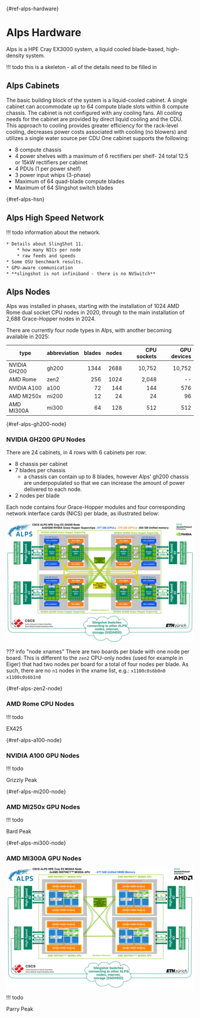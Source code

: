 [](){#ref-alps-hardware}
# Alps Hardware

Alps is a HPE Cray EX3000 system, a liquid cooled blade-based, high-density system.

!!! todo
    this is a skeleton - all of the details need to be filled in

## Alps Cabinets

The basic building block of the system is a liquid-cooled cabinet.
A single cabinet can accommodate up to 64 compute blade slots within 8 compute chassis. The cabinet is not configured with any
cooling fans.
All cooling needs for the cabinet are provided by direct liquid cooling and the CDU.
This approach to cooling provides greater efficiency for the rack-level cooling, decreases power costs associated with cooling (no blowers) and utilizes a single water source per CDU One cabinet supports the following:

* 8 compute chassis
* 4 power shelves with a maximum of 6 rectifiers per shelf- 24 total 12.5 or 15kW rectifiers per cabinet
* 4 PDUs (1 per power shelf)
* 3 power input whips (3-phase)
* Maximum of 64 quad-blade compute blades
* Maximum of 64 Slingshot switch blades

[](){#ref-alps-hsn}
## Alps High Speed Network

!!! todo
    information about the network.

    * Details about SlingShot 11.
        * how many NICs per node
        * raw feeds and speeds
    * Some OSU benchmark results.
    * GPU-aware communication
    * **slingshot is not infiniband - there is no NVSwitch**

## Alps Nodes

Alps was installed in phases, starting with the installation of 1024 AMD Rome dual socket CPU nodes in 2020, through to the main installation of 2,688 Grace-Hopper nodes in 2024.

There are currently four node types in Alps, with another becoming available in 2025:

| type           | abbreviation  | blades | nodes | CPU sockets | GPU devices |
| ----           | -------       | ------:| -----:| -----------:| -----------:|
| NVIDIA GH200   | gh200         | 1344   | 2688  | 10,752      | 10,752      |
| AMD Rome       | zen2          |  256   | 1024  |  2,048      | --          |
| NVIDIA A100    | a100          |   72   |  144  |    144      | 576         |
| AMD MI250x     | mi200         |   12   |   24  |     24      |  96         |
| AMD MI300A     | mi300         |   64   |  128  |    512      | 512         |

[](){#ref-alps-gh200-node}
### NVIDIA GH200 GPU Nodes

There are 24 cabinets, in 4 rows with 6 cabinets per row:

* 8 chassis per cabinet
* 7 blades per chassis
    * a chassis can contain up to 8 blades, however Alps' gh200 chassis are underpopulated so that we can increase the amount of power delivered to each node.
* 2 nodes per blade

Each node contains four Grace-Hopper modules and four corresponding network interface cards (NICS) per blade, as illustrated below:

![](../images/alps/gh200-schematic.svg)

??? info "node xnames"
    There are two boards per blade with one node per board.
    This is different to the `zen2` CPU-only nodes (used for example in Eiger) that had two nodes per board for a total of four nodes per blade.
    As such, there are no `n1` nodes in the xname list, e.g.:
    ```
    x1100c0s6b0n0
    x1100c0s6b1n0
    ```

[](){#ref-alps-zen2-node}
### AMD Rome CPU Nodes

!!! todo

EX425

[](){#ref-alps-a100-node}
### NVIDIA A100 GPU Nodes

!!! todo

Grizzly Peak

[](){#ref-alps-mi200-node}
### AMD MI250x GPU Nodes

!!! todo

Bard Peak

[](){#ref-alps-mi300-node}
### AMD MI300A GPU Nodes

![](../images/alps/mi300-schematic.svg)

!!! todo

Parry Peak
